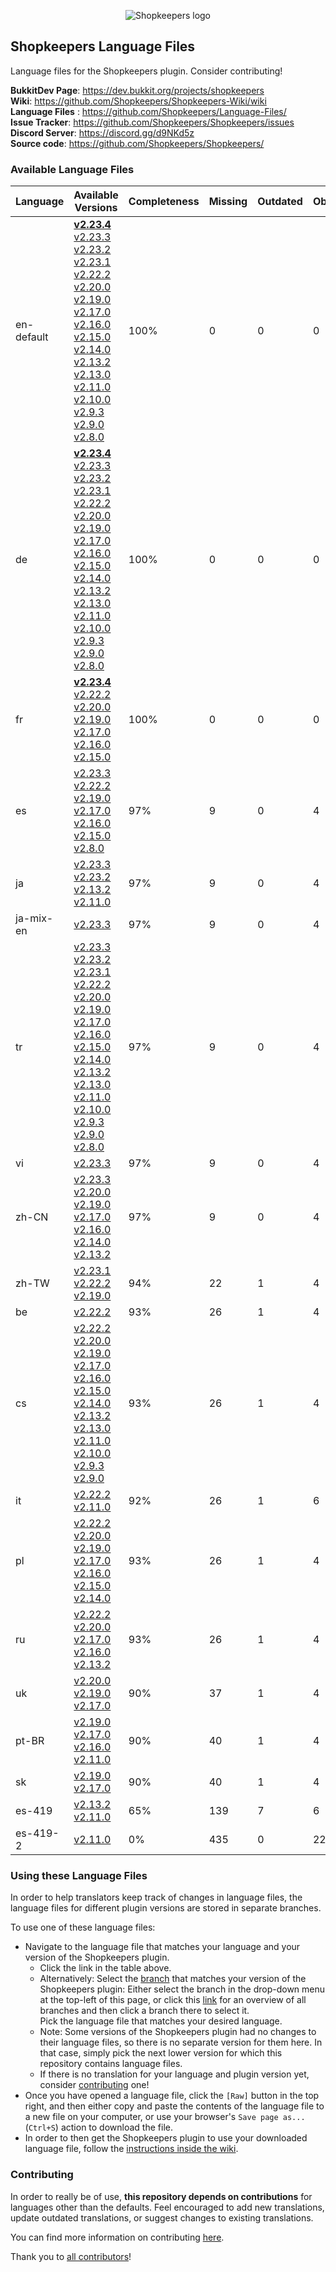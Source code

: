<p align="center">
  <img src="https://github.com/Shopkeepers/Shopkeepers-Wiki/wiki/images/logos/shopkeepers_logo_small_with_text.png?raw=true" alt="Shopkeepers logo"/>
</p>

## Shopkeepers Language Files

Language files for the Shopkeepers plugin. Consider contributing!

**BukkitDev Page**: https://dev.bukkit.org/projects/shopkeepers  
**Wiki**: https://github.com/Shopkeepers/Shopkeepers-Wiki/wiki  
**Language Files** : https://github.com/Shopkeepers/Language-Files/  
**Issue Tracker**: https://github.com/Shopkeepers/Shopkeepers/issues  
**Discord Server**: https://discord.gg/d9NKd5z  
**Source code**: https://github.com/Shopkeepers/Shopkeepers/  

### Available Language Files

| Language | Available Versions | Completeness | Missing | Outdated | Obsolete |
|----------|--------------------|--------------|---------|----------|----------|
| en-default | [**v2.23.4**](https://github.com/Shopkeepers/Language-Files/blob/v2.23.4/lang/language-en-default.yml) [v2.23.3](https://github.com/Shopkeepers/Language-Files/blob/v2.23.3/lang/language-en-default.yml) [v2.23.2](https://github.com/Shopkeepers/Language-Files/blob/v2.23.2/lang/language-en-default.yml) [v2.23.1](https://github.com/Shopkeepers/Language-Files/blob/v2.23.1/lang/language-en-default.yml) [v2.22.2](https://github.com/Shopkeepers/Language-Files/blob/v2.22.2/lang/language-en-default.yml) [v2.20.0](https://github.com/Shopkeepers/Language-Files/blob/v2.20.0/lang/language-en-default.yml) [v2.19.0](https://github.com/Shopkeepers/Language-Files/blob/v2.19.0/lang/language-en-default.yml) [v2.17.0](https://github.com/Shopkeepers/Language-Files/blob/v2.17.0/lang/language-en-default.yml) [v2.16.0](https://github.com/Shopkeepers/Language-Files/blob/v2.16.0/lang/language-en-default.yml) [v2.15.0](https://github.com/Shopkeepers/Language-Files/blob/v2.15.0/lang/language-en-default.yml) [v2.14.0](https://github.com/Shopkeepers/Language-Files/blob/v2.14.0/lang/language-en-default.yml) [v2.13.2](https://github.com/Shopkeepers/Language-Files/blob/v2.13.2/lang/language-en-default.yml) [v2.13.0](https://github.com/Shopkeepers/Language-Files/blob/v2.13.0/lang/language-en-default.yml) [v2.11.0](https://github.com/Shopkeepers/Language-Files/blob/v2.11.0/lang/language-en-default.yml) [v2.10.0](https://github.com/Shopkeepers/Language-Files/blob/v2.10.0/lang/language-en-default.yml) [v2.9.3](https://github.com/Shopkeepers/Language-Files/blob/v2.9.3/lang/language-en-default.yml) [v2.9.0](https://github.com/Shopkeepers/Language-Files/blob/v2.9.0/lang/language-en-default.yml) [v2.8.0](https://github.com/Shopkeepers/Language-Files/blob/v2.8.0/lang/language-en-default.yml) | 100% | 0 | 0 | 0 |
| de | [**v2.23.4**](https://github.com/Shopkeepers/Language-Files/blob/v2.23.4/lang/language-de.yml) [v2.23.3](https://github.com/Shopkeepers/Language-Files/blob/v2.23.3/lang/language-de.yml) [v2.23.2](https://github.com/Shopkeepers/Language-Files/blob/v2.23.2/lang/language-de.yml) [v2.23.1](https://github.com/Shopkeepers/Language-Files/blob/v2.23.1/lang/language-de.yml) [v2.22.2](https://github.com/Shopkeepers/Language-Files/blob/v2.22.2/lang/language-de.yml) [v2.20.0](https://github.com/Shopkeepers/Language-Files/blob/v2.20.0/lang/language-de.yml) [v2.19.0](https://github.com/Shopkeepers/Language-Files/blob/v2.19.0/lang/language-de.yml) [v2.17.0](https://github.com/Shopkeepers/Language-Files/blob/v2.17.0/lang/language-de.yml) [v2.16.0](https://github.com/Shopkeepers/Language-Files/blob/v2.16.0/lang/language-de.yml) [v2.15.0](https://github.com/Shopkeepers/Language-Files/blob/v2.15.0/lang/language-de.yml) [v2.14.0](https://github.com/Shopkeepers/Language-Files/blob/v2.14.0/lang/language-de.yml) [v2.13.2](https://github.com/Shopkeepers/Language-Files/blob/v2.13.2/lang/language-de.yml) [v2.13.0](https://github.com/Shopkeepers/Language-Files/blob/v2.13.0/lang/language-de.yml) [v2.11.0](https://github.com/Shopkeepers/Language-Files/blob/v2.11.0/lang/language-de.yml) [v2.10.0](https://github.com/Shopkeepers/Language-Files/blob/v2.10.0/lang/language-de.yml) [v2.9.3](https://github.com/Shopkeepers/Language-Files/blob/v2.9.3/lang/language-de.yml) [v2.9.0](https://github.com/Shopkeepers/Language-Files/blob/v2.9.0/lang/language-de.yml) [v2.8.0](https://github.com/Shopkeepers/Language-Files/blob/v2.8.0/lang/language-de.yml) | 100% | 0 | 0 | 0 |
| fr | [**v2.23.4**](https://github.com/Shopkeepers/Language-Files/blob/v2.23.4/lang/language-fr.yml) [v2.22.2](https://github.com/Shopkeepers/Language-Files/blob/v2.22.2/lang/language-fr.yml) [v2.20.0](https://github.com/Shopkeepers/Language-Files/blob/v2.20.0/lang/language-fr.yml) [v2.19.0](https://github.com/Shopkeepers/Language-Files/blob/v2.19.0/lang/language-fr.yml) [v2.17.0](https://github.com/Shopkeepers/Language-Files/blob/v2.17.0/lang/language-fr.yml) [v2.16.0](https://github.com/Shopkeepers/Language-Files/blob/v2.16.0/lang/language-fr.yml) [v2.15.0](https://github.com/Shopkeepers/Language-Files/blob/v2.15.0/lang/language-fr.yml) | 100% | 0 | 0 | 0 |
| es | [v2.23.3](https://github.com/Shopkeepers/Language-Files/blob/v2.23.3/lang/language-es.yml) [v2.22.2](https://github.com/Shopkeepers/Language-Files/blob/v2.22.2/lang/language-es.yml) [v2.19.0](https://github.com/Shopkeepers/Language-Files/blob/v2.19.0/lang/language-es.yml) [v2.17.0](https://github.com/Shopkeepers/Language-Files/blob/v2.17.0/lang/language-es.yml) [v2.16.0](https://github.com/Shopkeepers/Language-Files/blob/v2.16.0/lang/language-es.yml) [v2.15.0](https://github.com/Shopkeepers/Language-Files/blob/v2.15.0/lang/language-es.yml) [v2.8.0](https://github.com/Shopkeepers/Language-Files/blob/v2.8.0/lang/language-es.yml) | 97% | 9 | 0 | 4 |
| ja | [v2.23.3](https://github.com/Shopkeepers/Language-Files/blob/v2.23.3/lang/language-ja.yml) [v2.23.2](https://github.com/Shopkeepers/Language-Files/blob/v2.23.2/lang/language-ja.yml) [v2.13.2](https://github.com/Shopkeepers/Language-Files/blob/v2.13.2/lang/language-ja.yml) [v2.11.0](https://github.com/Shopkeepers/Language-Files/blob/v2.11.0/lang/language-ja.yml) | 97% | 9 | 0 | 4 |
| ja-mix-en | [v2.23.3](https://github.com/Shopkeepers/Language-Files/blob/v2.23.3/lang/language-ja-mix-en.yml) | 97% | 9 | 0 | 4 |
| tr | [v2.23.3](https://github.com/Shopkeepers/Language-Files/blob/v2.23.3/lang/language-tr.yml) [v2.23.2](https://github.com/Shopkeepers/Language-Files/blob/v2.23.2/lang/language-tr.yml) [v2.23.1](https://github.com/Shopkeepers/Language-Files/blob/v2.23.1/lang/language-tr.yml) [v2.22.2](https://github.com/Shopkeepers/Language-Files/blob/v2.22.2/lang/language-tr.yml) [v2.20.0](https://github.com/Shopkeepers/Language-Files/blob/v2.20.0/lang/language-tr.yml) [v2.19.0](https://github.com/Shopkeepers/Language-Files/blob/v2.19.0/lang/language-tr.yml) [v2.17.0](https://github.com/Shopkeepers/Language-Files/blob/v2.17.0/lang/language-tr.yml) [v2.16.0](https://github.com/Shopkeepers/Language-Files/blob/v2.16.0/lang/language-tr.yml) [v2.15.0](https://github.com/Shopkeepers/Language-Files/blob/v2.15.0/lang/language-tr.yml) [v2.14.0](https://github.com/Shopkeepers/Language-Files/blob/v2.14.0/lang/language-tr.yml) [v2.13.2](https://github.com/Shopkeepers/Language-Files/blob/v2.13.2/lang/language-tr.yml) [v2.13.0](https://github.com/Shopkeepers/Language-Files/blob/v2.13.0/lang/language-tr.yml) [v2.11.0](https://github.com/Shopkeepers/Language-Files/blob/v2.11.0/lang/language-tr.yml) [v2.10.0](https://github.com/Shopkeepers/Language-Files/blob/v2.10.0/lang/language-tr.yml) [v2.9.3](https://github.com/Shopkeepers/Language-Files/blob/v2.9.3/lang/language-tr.yml) [v2.9.0](https://github.com/Shopkeepers/Language-Files/blob/v2.9.0/lang/language-tr.yml) [v2.8.0](https://github.com/Shopkeepers/Language-Files/blob/v2.8.0/lang/language-tr.yml) | 97% | 9 | 0 | 4 |
| vi | [v2.23.3](https://github.com/Shopkeepers/Language-Files/blob/v2.23.3/lang/language-vi.yml) | 97% | 9 | 0 | 4 |
| zh-CN | [v2.23.3](https://github.com/Shopkeepers/Language-Files/blob/v2.23.3/lang/language-zh-CN.yml) [v2.20.0](https://github.com/Shopkeepers/Language-Files/blob/v2.20.0/lang/language-zh-CN.yml) [v2.19.0](https://github.com/Shopkeepers/Language-Files/blob/v2.19.0/lang/language-zh-CN.yml) [v2.17.0](https://github.com/Shopkeepers/Language-Files/blob/v2.17.0/lang/language-zh-CN.yml) [v2.16.0](https://github.com/Shopkeepers/Language-Files/blob/v2.16.0/lang/language-zh-CN.yml) [v2.14.0](https://github.com/Shopkeepers/Language-Files/blob/v2.14.0/lang/language-zh-CN.yml) [v2.13.2](https://github.com/Shopkeepers/Language-Files/blob/v2.13.2/lang/language-zh-CN.yml) | 97% | 9 | 0 | 4 |
| zh-TW | [v2.23.1](https://github.com/Shopkeepers/Language-Files/blob/v2.23.1/lang/language-zh-TW.yml) [v2.22.2](https://github.com/Shopkeepers/Language-Files/blob/v2.22.2/lang/language-zh-TW.yml) [v2.19.0](https://github.com/Shopkeepers/Language-Files/blob/v2.19.0/lang/language-zh-TW.yml) | 94% | 22 | 1 | 4 |
| be | [v2.22.2](https://github.com/Shopkeepers/Language-Files/blob/v2.22.2/lang/language-be.yml) | 93% | 26 | 1 | 4 |
| cs | [v2.22.2](https://github.com/Shopkeepers/Language-Files/blob/v2.22.2/lang/language-cs.yml) [v2.20.0](https://github.com/Shopkeepers/Language-Files/blob/v2.20.0/lang/language-cs.yml) [v2.19.0](https://github.com/Shopkeepers/Language-Files/blob/v2.19.0/lang/language-cs.yml) [v2.17.0](https://github.com/Shopkeepers/Language-Files/blob/v2.17.0/lang/language-cs.yml) [v2.16.0](https://github.com/Shopkeepers/Language-Files/blob/v2.16.0/lang/language-cs.yml) [v2.15.0](https://github.com/Shopkeepers/Language-Files/blob/v2.15.0/lang/language-cs.yml) [v2.14.0](https://github.com/Shopkeepers/Language-Files/blob/v2.14.0/lang/language-cs.yml) [v2.13.2](https://github.com/Shopkeepers/Language-Files/blob/v2.13.2/lang/language-cs.yml) [v2.13.0](https://github.com/Shopkeepers/Language-Files/blob/v2.13.0/lang/language-cs.yml) [v2.11.0](https://github.com/Shopkeepers/Language-Files/blob/v2.11.0/lang/language-cs.yml) [v2.10.0](https://github.com/Shopkeepers/Language-Files/blob/v2.10.0/lang/language-cs.yml) [v2.9.3](https://github.com/Shopkeepers/Language-Files/blob/v2.9.3/lang/language-cs.yml) [v2.9.0](https://github.com/Shopkeepers/Language-Files/blob/v2.9.0/lang/language-cs.yml) | 93% | 26 | 1 | 4 |
| it | [v2.22.2](https://github.com/Shopkeepers/Language-Files/blob/v2.22.2/lang/language-it.yml) [v2.11.0](https://github.com/Shopkeepers/Language-Files/blob/v2.11.0/lang/language-it.yml) | 92% | 26 | 1 | 6 |
| pl | [v2.22.2](https://github.com/Shopkeepers/Language-Files/blob/v2.22.2/lang/language-pl.yml) [v2.20.0](https://github.com/Shopkeepers/Language-Files/blob/v2.20.0/lang/language-pl.yml) [v2.19.0](https://github.com/Shopkeepers/Language-Files/blob/v2.19.0/lang/language-pl.yml) [v2.17.0](https://github.com/Shopkeepers/Language-Files/blob/v2.17.0/lang/language-pl.yml) [v2.16.0](https://github.com/Shopkeepers/Language-Files/blob/v2.16.0/lang/language-pl.yml) [v2.15.0](https://github.com/Shopkeepers/Language-Files/blob/v2.15.0/lang/language-pl.yml) [v2.14.0](https://github.com/Shopkeepers/Language-Files/blob/v2.14.0/lang/language-pl.yml) | 93% | 26 | 1 | 4 |
| ru | [v2.22.2](https://github.com/Shopkeepers/Language-Files/blob/v2.22.2/lang/language-ru.yml) [v2.20.0](https://github.com/Shopkeepers/Language-Files/blob/v2.20.0/lang/language-ru.yml) [v2.17.0](https://github.com/Shopkeepers/Language-Files/blob/v2.17.0/lang/language-ru.yml) [v2.16.0](https://github.com/Shopkeepers/Language-Files/blob/v2.16.0/lang/language-ru.yml) [v2.13.2](https://github.com/Shopkeepers/Language-Files/blob/v2.13.2/lang/language-ru.yml) | 93% | 26 | 1 | 4 |
| uk | [v2.20.0](https://github.com/Shopkeepers/Language-Files/blob/v2.20.0/lang/language-uk.yml) [v2.19.0](https://github.com/Shopkeepers/Language-Files/blob/v2.19.0/lang/language-uk.yml) [v2.17.0](https://github.com/Shopkeepers/Language-Files/blob/v2.17.0/lang/language-uk.yml) | 90% | 37 | 1 | 4 |
| pt-BR | [v2.19.0](https://github.com/Shopkeepers/Language-Files/blob/v2.19.0/lang/language-pt-BR.yml) [v2.17.0](https://github.com/Shopkeepers/Language-Files/blob/v2.17.0/lang/language-pt-BR.yml) [v2.16.0](https://github.com/Shopkeepers/Language-Files/blob/v2.16.0/lang/language-pt-BR.yml) [v2.11.0](https://github.com/Shopkeepers/Language-Files/blob/v2.11.0/lang/language-pt-BR.yml) | 90% | 40 | 1 | 4 |
| sk | [v2.19.0](https://github.com/Shopkeepers/Language-Files/blob/v2.19.0/lang/language-sk.yml) [v2.17.0](https://github.com/Shopkeepers/Language-Files/blob/v2.17.0/lang/language-sk.yml) | 90% | 40 | 1 | 4 |
| es-419 | [v2.13.2](https://github.com/Shopkeepers/Language-Files/blob/v2.13.2/lang/language-es-419.yml) [v2.11.0](https://github.com/Shopkeepers/Language-Files/blob/v2.11.0/lang/language-es-419.yml) | 65% | 139 | 7 | 6 |
| es-419-2 | [v2.11.0](https://github.com/Shopkeepers/Language-Files/blob/v2.11.0/lang/language-es-419-2.yml) | 0% | 435 | 0 | 220 |

### Using these Language Files

In order to help translators keep track of changes in language files, the language files for different plugin versions are stored in separate branches.

To use one of these language files:
* Navigate to the language file that matches your language and your version of the Shopkeepers plugin.
  * Click the link in the table above.
  * Alternatively: Select the [branch](https://docs.github.com/en/repositories/configuring-branches-and-merges-in-your-repository/managing-branches-in-your-repository/viewing-branches-in-your-repository) that matches your version of the Shopkeepers plugin: Either select the branch in the drop-down menu at the top-left of this page, or click this [link](https://github.com/Shopkeepers/Language-Files/branches/all) for an overview of all branches and then click a branch there to select it.  
    Pick the language file that matches your desired language.
  * Note: Some versions of the Shopkeepers plugin had no changes to their language files, so there is no separate version for them here. In that case, simply pick the next lower version for which this repository contains language files.
  * If there is no translation for your language and plugin version yet, consider [contributing](https://github.com/Shopkeepers/Language-Files#contributing) one!
* Once you have opened a language file, click the `[Raw]` button in the top right, and then either copy and paste the contents of the language file to a new file on your computer, or use your browser's `Save page as...` (`Ctrl+S`) action to download the file.
* In order to then get the Shopkeepers plugin to use your downloaded language file, follow the [instructions inside the wiki](https://github.com/Shopkeepers/Shopkeepers-Wiki/wiki/Language-Files#using-custom-language-files).

### Contributing

In order to really be of use, **this repository depends on contributions** for languages other than the defaults. Feel encouraged to add new translations, update outdated translations, or suggest changes to existing translations.

You can find more information on contributing [here](CONTRIBUTING.md).

Thank you to [all contributors](CONTRIBUTORS.md)!
